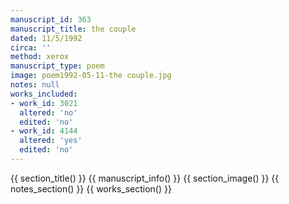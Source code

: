 ```yaml
---
manuscript_id: 363
manuscript_title: the couple
dated: 11/5/1992
circa: ''
method: xerox
manuscript_type: poem
image: poem1992-05-11-the couple.jpg
notes: null
works_included:
- work_id: 3021
  altered: 'no'
  edited: 'no'
- work_id: 4144
  altered: 'yes'
  edited: 'no'
---
```


{{ section_title() }}
{{ manuscript_info() }}
{{ section_image() }}
{{ notes_section() }}
{{ works_section() }}

